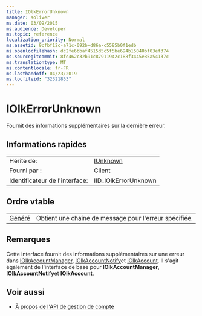 ```yaml
---
title: IOlkErrorUnknown
manager: soliver
ms.date: 03/09/2015
ms.audience: Developer
ms.topic: reference
localization_priority: Normal
ms.assetid: 9cfbf12c-a71c-092b-d86a-c5585b0f1edb
ms.openlocfilehash: dc2fe6bbaf4515d5c5f5be694b15040bf03ef374
ms.sourcegitcommit: 8fe462c32b91c87911942c188f3445e85a54137c
ms.translationtype: MT
ms.contentlocale: fr-FR
ms.lasthandoff: 04/23/2019
ms.locfileid: "32321853"
---
```

# <a name="iolkerrorunknown"></a>IOlkErrorUnknown

Fournit des informations supplémentaires sur la dernière erreur.
  
## <a name="quick-info"></a>Informations rapides

|||
|:-----|:-----|
|Hérite de:  <br/> |[IUnknown](https://docs.microsoft.com/windows/desktop/api/unknwn/nn-unknwn-iunknown) <br/> |
|Fourni par :  <br/> |Client  <br/> |
|Identificateur de l'interface:  <br/> |IID_IOlkErrorUnknown  <br/> |
   
## <a name="vtable-order"></a>Ordre vtable

|||
|:-----|:-----|
|[Généré](iolkerrorunknown-getlasterror.md) <br/> |Obtient une chaîne de message pour l'erreur spécifiée.  <br/> |
   
## <a name="remarks"></a>Remarques

Cette interface fournit des informations supplémentaires sur une erreur dans [IOlkAccountManager](iolkaccountmanager.md), [IOlkAccountNotify](iolkaccountnotify.md)et [IOlkAccount](iolkaccount.md). Il s'agit également de l'interface de base pour **IOlkAccountManager**, **IOlkAccountNotify**et **IOlkAccount**. 
  
## <a name="see-also"></a>Voir aussi

- [À propos de l'API de gestion de compte](about-the-account-management-api.md)

